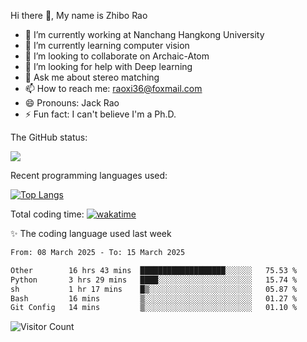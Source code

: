 Hi there 👋, My name is Zhibo Rao
- 🔭 I’m currently working at Nanchang Hangkong University
- 🌱 I’m currently learning computer vision
- 👯 I’m looking to collaborate on Archaic-Atom
- 🤔 I’m looking for help with Deep learning
- 💬 Ask me about stereo matching
- 📫 How to reach me: raoxi36@foxmail.com
- 😄 Pronouns: Jack Rao
- ⚡ Fun fact: I can't believe I'm a Ph.D.

The GitHub status:

![](https://github-readme-stats.vercel.app/api?username=ZhiboRao)

Recent programming languages used:

[![Top Langs](https://github-readme-stats.vercel.app/api/top-langs/?username=ZhiboRao&layout=compact)](https://github.com/anuraghazra/github-readme-stats)

Total coding time: [![wakatime](https://wakatime.com/badge/user/51ec5ec7-4742-4243-9eea-732ade32c0b7.svg)](https://wakatime.com/@51ec5ec7-4742-4243-9eea-732ade32c0b7)

✨ The coding language used last week 
<!--START_SECTION:waka-->

```txt
From: 08 March 2025 - To: 15 March 2025

Other        16 hrs 43 mins  ███████████████████░░░░░░   75.53 %
Python       3 hrs 29 mins   ████░░░░░░░░░░░░░░░░░░░░░   15.74 %
sh           1 hr 17 mins    █▒░░░░░░░░░░░░░░░░░░░░░░░   05.87 %
Bash         16 mins         ▒░░░░░░░░░░░░░░░░░░░░░░░░   01.27 %
Git Config   14 mins         ▒░░░░░░░░░░░░░░░░░░░░░░░░   01.10 %
```

<!--END_SECTION:waka-->

![Visitor Count](https://profile-counter.glitch.me/Raohaocheng/count.svg)
